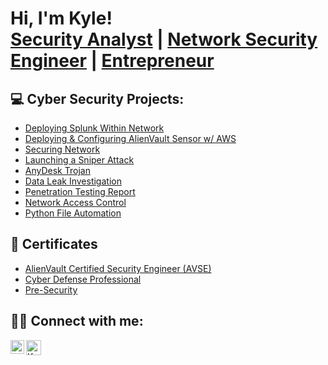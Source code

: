 <h1>Hi, I'm Kyle! <br/><a href="https://github.com/KS9O">Security Analyst</a> | <a href="https://www.linkedin.com/in/Kyle-Sopt/">Network Security Engineer</a> | <a href="https://tryhackme.com/p/KS90">Entrepreneur</a></h1>

<h2>💻 Cyber Security Projects:</h2>

- [Deploying Splunk Within Network](https://github.com/KS9O/Creating-SIEM-Connecting-Network-and-Log-Queries/)
- [Deploying & Configuring AlienVault Sensor w/ AWS](https://github.com/KS9O/Python-File-Integrity/blob/main/README.md)
- [Securing Network](https://github.com/KS9O/Securing-My-Network-Project-Lab/)
- [Launching a Sniper Attack](https://github.com/KS9O/Burp-Suite-Intercept-and-Access/)
- [AnyDesk Trojan](https://github.com/KS9O/AnyDesk-Trojan/blob/main/README.md)
- [Data Leak Investigation](https://github.com/KS9O/Data-Leak-Investigation/blob/main/README.md)
- [Penetration Testing Report](https://github.com/KS9O/PT-Report-For-XSS/blob/main/PT%20Report%20for%20XSS.pdf)
- [Network Access Control](https://github.com/KS9O/2N-Commander-Install-Configuration-on-the-Field/blob/main/README.md)
- [Python File Automation](https://github.com/KS9O/Python-File-Integrity/blob/main/README.md)
  
<h2> 📃 Certificates</h2>  

- [AlienVault Certified Security Engineer (AVSE)](https://github.com/KS9O/AVSE-Certificate/blob/main/AlienVault%20(AVSE)%20Certificate.pdf)
- [Cyber Defense Professional](https://github.com/KS9O/Cyber-Defense-Professional/blob/main/README.md)
- [Pre-Security](https://github.com/KS9O/KS9O/assets/132106064/2ba8a847-dc32-4d09-b069-fa66fc5917fd)

<h2> 🤝🏼 Connect with me:</h2>

[<img align="left" alt="KyleSopt | LinkedIn" width="22px" src="https://cdn.jsdelivr.net/npm/simple-icons@v3/icons/linkedin.svg" />][linkedin]
[<img align="left" alt="KyleSopt | TryHackMe" width="24px" src="https://github.com/KS9O/KS9O/assets/132106064/8e16dd3d-4d11-45d6-97c7-97b22d1a0960" />][tryhackme]

[linkedin]: https://linkedin.com/in/Kyle-Sopt/
[tryhackme]: https://tryhackme.com/p/KS90
<!--
**KS9O/KS9O** is a ✨ _special_ ✨ repository because its `README.md` (this file) appears on your GitHub profile.

Here are some ideas to get you started:

- 🔭 I’m currently working on ...
- 🌱 I’m currently learning ...
- 👯 I’m looking to collaborate on ...
- 🤔 I’m looking for help with ...
- 💬 Ask me about ...
- 📫 How to reach me: ...
- 😄 Pronouns: ...
- ⚡ Fun fact: ...
-->
